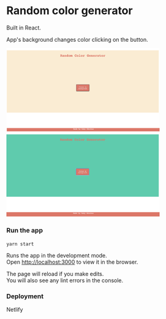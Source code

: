 # Random color generator 
  
  Built in React. 
  
App's background changes color clicking on the button.
  

<img src="/screenshots/color1.png" width="400" />

<img src="/screenshots/color2.png" width="400" />

### Run the app

`yarn start`

Runs the app in the development mode.<br />
Open [http://localhost:3000](http://localhost:3000) to view it in the browser.

The page will reload if you make edits.<br />
You will also see any lint errors in the console.


### Deployment

Netlify




